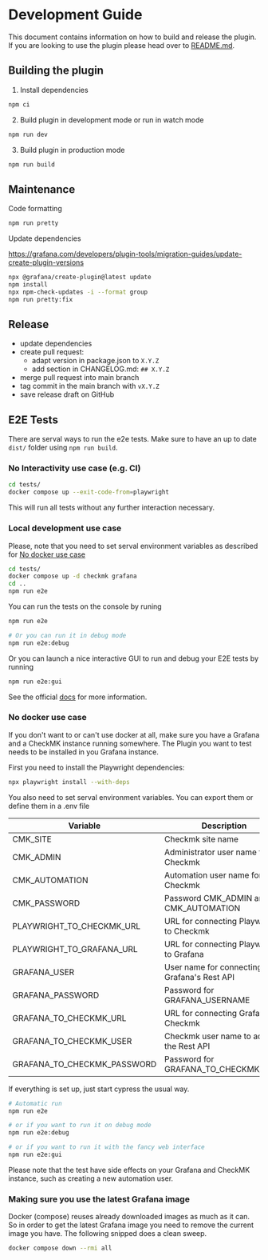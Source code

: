 # Development Guide

This document contains information on how to build and release the plugin. If
you are looking to use the plugin please head over to [README.md](README.md).

## Building the plugin

1. Install dependencies

```BASH
npm ci
```

2. Build plugin in development mode or run in watch mode

```BASH
npm run dev
```

3. Build plugin in production mode

```BASH
npm run build
```

## Maintenance

Code formatting

```BASH
npm run pretty
```

Update dependencies

https://grafana.com/developers/plugin-tools/migration-guides/update-create-plugin-versions

```BASH
npx @grafana/create-plugin@latest update
npm install
npx npm-check-updates -i --format group
npm run pretty:fix
```

## Release

- update dependencies
- create pull request:
  - adapt version in package.json to `X.Y.Z`
  - add section in CHANGELOG.md: `## X.Y.Z`
- merge pull request into main branch
- tag commit in the main branch with `vX.Y.Z`
- save release draft on GitHub

## E2E Tests

There are serval ways to run the e2e tests.
Make sure to have an up to date `dist/` folder using `npm run build`.

### No Interactivity use case (e.g. CI)

```BASH
cd tests/
docker compose up --exit-code-from=playwright
```

This will run all tests without any further interaction necessary.


### Local development use case

Please, note that you need to set serval environment variables as described for [No docker use case](#No-docker-use-case)

```BASH
cd tests/
docker compose up -d checkmk grafana
cd ..
npm run e2e
```

You can run the tests on the console by runing 

```BASH
npm run e2e

# Or you can run it in debug mode
npm run e2e:debug
```

Or you can launch a nice interactive GUI to run and debug your E2E tests
by running 

```BASH
npm run e2e:gui
```

See the official [docs](https://playwright.dev/docs/intro) for more information.

### No docker use case

If you don't want to or can't use docker at all, make sure you have a Grafana and a CheckMK instance running somewhere.
The Plugin you want to test needs to be installed in you Grafana instance.

First you need to install the Playwright dependencies:
```BASH
npx playwright install --with-deps
```

You also need to set serval environment variables. You can export them or define them in a .env file

| Variable                    | Description                                     | Example                      |
| --------------------------- | ----------------------------------------------- | ---------------------------- |
| CMK_SITE                    | Checkmk site name                               | cmk                          |
| CMK_ADMIN                   | Administrator user name for Checkmk             | cmkadmin                     |
| CMK_AUTOMATION              | Automation user name for Checkmk                | automation                   |
| CMK_PASSWORD                | Password CMK_ADMIN and CMK_AUTOMATION           | my_secret                    |
| PLAYWRIGHT_TO_CHECKMK_URL   | URL for connecting Playwright to Checkmk        | http://127.0.0.1:12345/cmk/  |
| PLAYWRIGHT_TO_GRAFANA_URL   | URL for connecting Playwright to Grafana        | http://127.0.0.1:3003/       |
| GRAFANA_USER                | User name for connecting to Grafana's Rest API  | grafana_user                 |
| GRAFANA_PASSWORD            | Password for GRAFANA_USERNAME                   | my_other_secret              |
| GRAFANA_TO_CHECKMK_URL      | URL for connecting Grafana to Checkmk           | http://checkmk:5000/cmk/     |
| GRAFANA_TO_CHECKMK_USER     | Checkmk user name to access the Rest API        | automation                   |
| GRAFANA_TO_CHECKMK_PASSWORD | Password for GRAFANA_TO_CHECKMK_USER            | my_secret                    |


If everything is set up, just start cypress the usual way.

```BASH
# Automatic run
npm run e2e

# or if you want to run it on debug mode
npm run e2e:debug

# or if you want to run it with the fancy web interface
npm run e2e:gui
```

Please note that the test have side effects on your Grafana and CheckMK instance,
such as creating a new automation user.

### Making sure you use the latest Grafana image
Docker (compose) reuses already downloaded images as much as it can. So in order to get the latest Grafana image
you need to remove the current image you have. The following snipped does a clean sweep.
```BASH
docker compose down --rmi all
```
